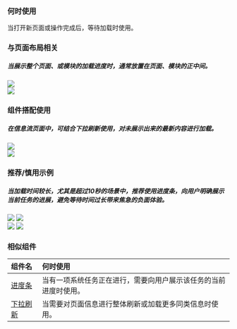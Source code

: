 

### 何时使用

当打开新页面或操作完成后，等待加载时使用。

### 与页面布局相关

##### 当展示整个页面、或模块的加载进度时，通常放置在页面、模块的正中间。

<div class="legend">
  <div class="item">
    <img src="https://tdesign.gtimg.com/site/design/mobile-guide/loading/loading-1.png" />
  </div>

  <div class="item">
    <img src="https://tdesign.gtimg.com/site/design/mobile-guide/loading/loading-2.png" />
  </div>
</div>


### 组件搭配使用

##### 在信息流页面中，可结合下拉刷新使用，对未展示出来的最新内容进行加载。

<div class="legend">
  <div class="item">
    <img src="https://tdesign.gtimg.com/site/design/mobile-guide/loading/loading-3.png" />
  </div>

  <div class="item">
    <img src="https://tdesign.gtimg.com/site/design/mobile-guide/loading/loading-4.png" />
  </div>
</div>

### 推荐/慎用示例

##### 当加载时间较长，尤其是超过10秒的场景中，推荐使用进度条，向用户明确展示当前任务的进展，避免等待时间过长带来焦急的负面体验。

<div class="legend">
  <div class="item">
    <img src="https://tdesign.gtimg.com/site/design/mobile-guide/loading/loading-5.png" />
    <img class="tag" src="https://tdesign.gtimg.com/site/doc/good.png" />
  </div>

  <div class="item">
    <img src="https://tdesign.gtimg.com/site/design/mobile-guide/loading/loading-5.png" />
    <img class="tag" src="https://tdesign.gtimg.com/site/doc/bad.png" />
  </div>
</div>


### 相似组件

| 组件名                          | 何时使用                                                         |
| :------------------------------ | :--------------------------------------------------------------- |
| [进度条](./progress)            | 当有一项系统任务正在进行，需要向用户展示该任务的当前进度时使用。 |
| [下拉刷新](./pull-down-refresh) | 当需要对页面信息进行整体刷新或加载更多同类信息时使用。           |

